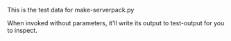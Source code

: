 This is the test data for make-serverpack.py

When invoked without parameters, it'll write its output to test-output for you to inspect.

